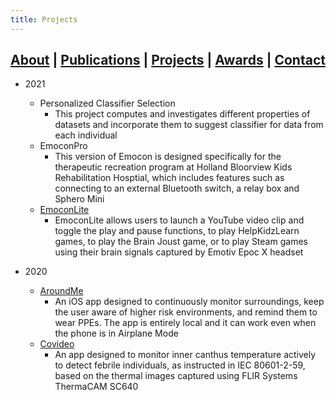 ```yaml
---
title: Projects
---
```


## [About](index.md) | [Publications](publications.md) | [Projects](projects.md) | [Awards](awards.md) | [Contact](contact.md)

- 2021
  - Personalized Classifier Selection
    - This project computes and investigates different properties of datasets and incorporate them to suggest classifier for data from each individual
  - EmoconPro
    - This version of Emocon is designed specifically for the therapeutic recreation program at Holland Bloorview Kids Rehabilitation Hosptial, which includes features such as connecting to an external Bluetooth switch, a relay box and Sphero Mini
  - [EmoconLite](http://hollandbloorview.ca/emocon)
    - EmoconLite allows users to launch a YouTube video clip and toggle the play and pause functions, to play HelpKidzLearn games, to play the Brain Joust game, or to play Steam games using their brain signals captured by Emotiv Epoc X headset

- 2020
  - [AroundMe](https://github.com/jranaraki/AroundMe)
    - An iOS app designed to continuously monitor surroundings, keep the user aware of higher risk environments, and remind them to wear PPEs. The app is entirely local and it can work even when the phone is in Airplane Mode 
  - [Covideo](https://github.com/jranaraki/covideo)
    - An app designed to monitor inner canthus temperature actively to detect febrile individuals, as instructed in IEC 80601-2-59, based on the thermal images captured using FLIR Systems ThermaCAM SC640
